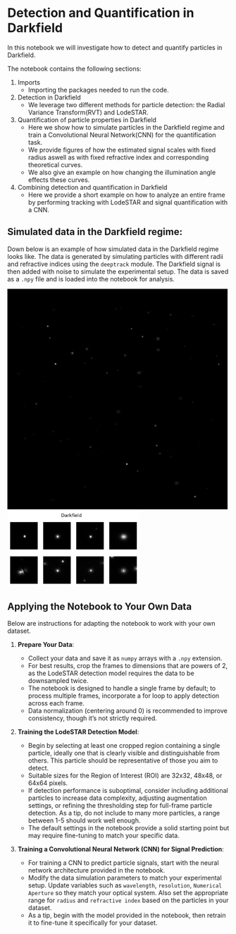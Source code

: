 # Detection and Quantification in Darkfield

In this notebook we will investigate how to detect and quantify particles in Darkfield. 

The notebook contains the following sections:

1. Imports 
    - Importing the packages needed to run the code.
2. Detection in Darkfield
    - We leverage two different methods for particle detection: the Radial Variance Transform(RVT) and LodeSTAR.
3. Quantification of particle properties in Darkfield
    - Here we show how to simulate particles in the Darkfield regime and train a Convolutional Neural Network(CNN) for the quantification task.
    - We provide figures of how the estimated signal scales with fixed radius aswell as with fixed refractive index and corresponding theoretical curves.
    - We also give an example on how changing the illumination angle effects these curves.
4. Combining detection and quantification in Darkfield
    - Here we provide a short example on how to analyze an entire frame by performing tracking with LodeSTAR and signal quantification with a CNN.


## Simulated data in the Darkfield regime:

Down below is an example of how simulated data in the Darkfield regime looks like. The data is generated by simulating particles with different radii and refractive indices using the `deeptrack` module. The Darkfield signal is then added with noise to simulate the experimental setup. The data is saved as a `.npy` file and is loaded into the notebook for analysis.

<p float="left">
  <img src="assets/darkfield_frame.png" alt="Darkfield frame" width="500" />
  <img src="assets/darkfield_rois.png" alt="Darkfield ROIs" width="300"/>
</p>


## Applying the Notebook to Your Own Data

Below are instructions for adapting the notebook to work with your own dataset.

1. **Prepare Your Data**: 
   - Collect your data and save it as `numpy` arrays with a `.npy` extension.
   - For best results, crop the frames to dimensions that are powers of 2, as the LodeSTAR detection model requires the data to be downsampled twice.
   - The notebook is designed to handle a single frame by default; to process multiple frames, incorporate a for loop to apply detection across each frame.
   - Data normalization (centering around 0) is recommended to improve consistency, though it’s not strictly required.

2. **Training the LodeSTAR Detection Model**:
   - Begin by selecting at least one cropped region containing a single particle, ideally one that is clearly visible and distinguishable from others. This particle should be representative of those you aim to detect.
   - Suitable sizes for the Region of Interest (ROI) are 32x32, 48x48, or 64x64 pixels.
   - If detection performance is suboptimal, consider including additional particles to increase data complexity, adjusting augmentation settings, or refining the thresholding step for full-frame particle detection. As a tip, do not include to many more particles, a range between 1-5 should work well enough.
   - The default settings in the notebook provide a solid starting point but may require fine-tuning to match your specific data.

3. **Training a Convolutional Neural Network (CNN) for Signal Prediction**:
   - For training a CNN to predict particle signals, start with the neural network architecture provided in the notebook.
   - Modify the data simulation parameters to match your experimental setup. Update variables such as `wavelength`, `resolution`, `Numerical Aperture` so they match your optical system. Also set the appropriate range for `radius` and `refractive index` based on the particles in your dataset.
   - As a tip, begin with the model provided in the notebook, then retrain it to fine-tune it specifically for your dataset.